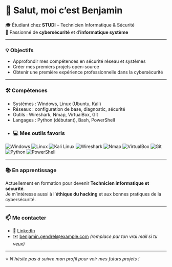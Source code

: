 # 👋 Salut, moi c’est Benjamin

🎓 Étudiant chez **STUDI** – Technicien Informatique & Sécurité  
🔐 Passionné de **cybersécurité** et d’**informatique système**

---

### 💡 Objectifs
- Approfondir mes compétences en sécurité réseau et systèmes
- Créer mes premiers projets open-source
- Obtenir une première expérience professionnelle dans la cybersécurité

---

### 🛠️ Compétences
- Systèmes : Windows, Linux (Ubuntu, Kali)
- Réseaux : configuration de base, diagnostic, sécurité
- Outils : Wireshark, Nmap, VirtualBox, Git
- Langages : Python (débutant), Bash, PowerShell
- ### 💻 Mes outils favoris

![Windows](https://img.shields.io/badge/Windows-0078D6?style=for-the-badge&logo=windows&logoColor=white)
![Linux](https://img.shields.io/badge/Linux-FCC624?style=for-the-badge&logo=linux&logoColor=black)
![Kali Linux](https://img.shields.io/badge/Kali_Linux-268BEE?style=for-the-badge&logo=kali-linux&logoColor=white)
![Wireshark](https://img.shields.io/badge/Wireshark-1679A7?style=for-the-badge&logo=wireshark&logoColor=white)
![Nmap](https://img.shields.io/badge/Nmap-004C91?style=for-the-badge&logo=nmap&logoColor=white)
![VirtualBox](https://img.shields.io/badge/VirtualBox-183A61?style=for-the-badge&logo=virtualbox&logoColor=white)
![Git](https://img.shields.io/badge/Git-F05032?style=for-the-badge&logo=git&logoColor=white)
![Python](https://img.shields.io/badge/Python-3776AB?style=for-the-badge&logo=python&logoColor=white)
![PowerShell](https://img.shields.io/badge/PowerShell-5391FE?style=for-the-badge&logo=powershell&logoColor=white)


---

### 📚 En apprentissage
Actuellement en formation pour devenir **Technicien informatique et sécurité**.  
Je m’intéresse aussi à l’**éthique du hacking** et aux bonnes pratiques de la cybersécurité.

---

### 📫 Me contacter
- 🔗 [LinkedIn](https://www.linkedin.com/in/benjamingendrel)  
- ✉️ benjamin.gendrel@example.com *(remplace par ton vrai mail si tu veux)*

---

⭐ *N’hésite pas à suivre mon profil pour voir mes futurs projets !*


